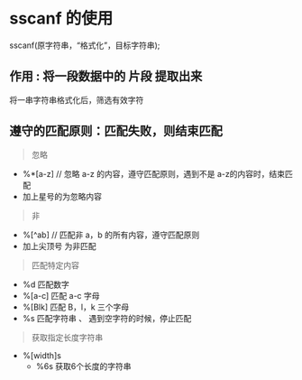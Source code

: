 # sscanf 的使用

sscanf(原字符串，“格式化”，目标字符串);

## 作用 : 将一段数据中的 片段 提取出来

将一串字符串格式化后，筛选有效字符



## 遵守的匹配原则：匹配失败，则结束匹配

>忽略

* %*[a-z]    // 忽略 a-z 的内容，遵守匹配原则，遇到不是 a-z的内容时，结束匹配
* 加上星号的为忽略内容

>非

* %[\^ab]  // 匹配非 a，b 的所有内容，遵守匹配原则
* 加上尖顶号 为非匹配

>匹配特定内容

* %d 匹配数字
* %[a-c] 匹配 a-c 字母
* %[Blk]  匹配 B，l，k 三个字母
* %s  匹配字符串  、 遇到空字符的时候，停止匹配

>获取指定长度字符串 

* %[width]s
    * %6s    获取6个长度的字符串

